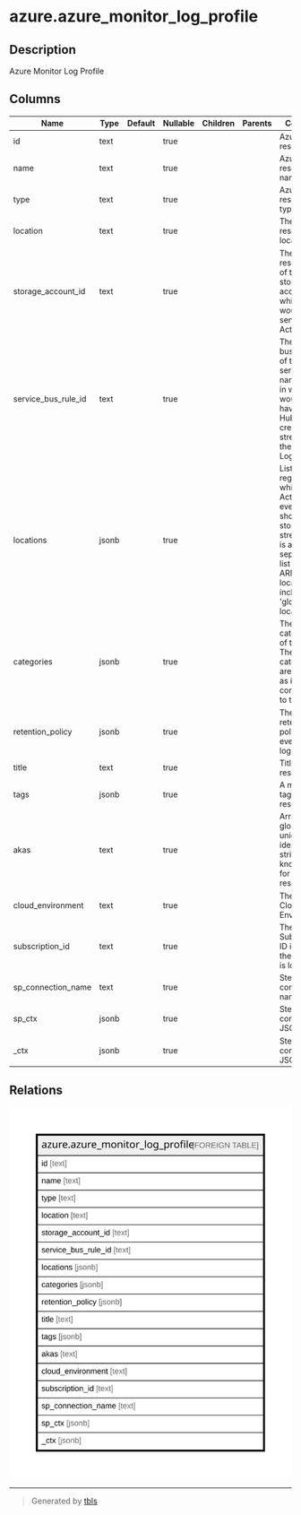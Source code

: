 # azure.azure_monitor_log_profile

## Description

Azure Monitor Log Profile

## Columns

| Name | Type | Default | Nullable | Children | Parents | Comment |
| ---- | ---- | ------- | -------- | -------- | ------- | ------- |
| id | text |  | true |  |  | Azure resource Id. |
| name | text |  | true |  |  | Azure resource name. |
| type | text |  | true |  |  | Azure resource type. |
| location | text |  | true |  |  | The resource location. |
| storage_account_id | text |  | true |  |  | The resource id of the storage account to which you would like to send the Activity Log. |
| service_bus_rule_id | text |  | true |  |  | The service bus rule ID of the service bus namespace in which you would like to have Event Hubs created for streaming the Activity Log. |
| locations | jsonb |  | true |  |  | List of regions for which Activity Log events should be stored or streamed. It is a comma separated list of valid ARM locations including the 'global' location. |
| categories | jsonb |  | true |  |  | The categories of the logs. These categories are created as is convenient to the user. |
| retention_policy | jsonb |  | true |  |  | The retention policy for the events in the log. |
| title | text |  | true |  |  | Title of the resource. |
| tags | jsonb |  | true |  |  | A map of tags for the resource. |
| akas | text |  | true |  |  | Array of globally unique identifier strings (also known as) for the resource. |
| cloud_environment | text |  | true |  |  | The Azure Cloud Environment. |
| subscription_id | text |  | true |  |  | The Azure Subscription ID in which the resource is located. |
| sp_connection_name | text |  | true |  |  | Steampipe connection name. |
| sp_ctx | jsonb |  | true |  |  | Steampipe context in JSON form. |
| _ctx | jsonb |  | true |  |  | Steampipe context in JSON form. |

## Relations

![er](azure.azure_monitor_log_profile.svg)

---

> Generated by [tbls](https://github.com/k1LoW/tbls)
